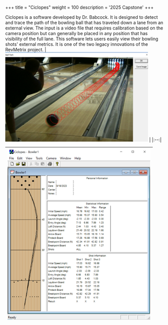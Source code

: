 +++
title = "Ciclopes"
weight = 100
description = '2025 Capstone'
+++


Ciclopes is a software developed by Dr. Babcock. It is designed to detect and trace the path of the bowling ball that has traveled down a lane from an external view. The input is a video file that requires calibration based on the camera position but can generally be placed in any position that has visibility of the full lane. This software lets users easily view their bowling shots' external metrics. It is one of the two legacy innovations of the RevMetrix project.
| ![Backend Arch](1.png?width=40vw&lightbox=false) | 
|:--:|

| ![Backend Arch](2.png?width=40vw&lightbox=false) | 
|:--:|